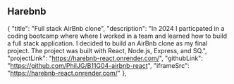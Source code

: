 ## Harebnb
{
      "title": "Full stack AirBnb clone",
      "description": "In 2024 I particpated in a coding bootcamp where where I worked in a team and learned how to build a full stack application. I decided to build an AirBnb clone as my final project. The project was built with React, Node.js, Express, and SQ.",
      "projectLink": "https://harebnb-react.onrender.com/",
      "githubLink": "https://github.com/PhilJG/B11G04-airbnb-react",
      "iframeSrc": "https://harebnb-react.onrender.com/"
    },
